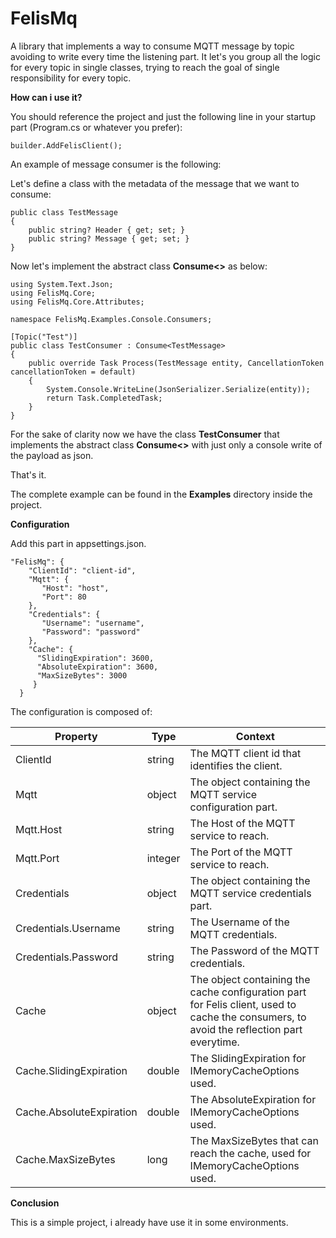 # FelisMq
A library that implements a way to consume MQTT message by topic avoiding to write every time the listening part. It let's you group all the logic for every topic in single classes, trying to reach the goal of single responsibility for every topic.

**How can i use it?**

You should reference the project and just the following line in your startup part (Program.cs or whatever you prefer):

```
builder.AddFelisClient();
```

An example of message consumer is the following:

Let's define a class with the metadata of the message that we want to consume:
```
public class TestMessage
{
    public string? Header { get; set; }
    public string? Message { get; set; }
}
```
Now let's implement the abstract class **Consume<>** as below:

```
using System.Text.Json;
using FelisMq.Core;
using FelisMq.Core.Attributes;

namespace FelisMq.Examples.Console.Consumers;

[Topic("Test")]
public class TestConsumer : Consume<TestMessage>
{
    public override Task Process(TestMessage entity, CancellationToken cancellationToken = default)
    {
        System.Console.WriteLine(JsonSerializer.Serialize(entity));
        return Task.CompletedTask;
    }
}
```
For the sake of clarity now we have the class **TestConsumer** that implements the abstract class **Consume<>** with just only a console write of the payload as json.

That's it.

The complete example can be found in the **Examples** directory inside the project.

**Configuration**

Add this part in appsettings.json. 

```
"FelisMq": {
    "ClientId": "client-id",
    "Mqtt": {
       "Host": "host",
       "Port": 80
    },
    "Credentials": {
       "Username": "username",
       "Password": "password"
    },
    "Cache": {
      "SlidingExpiration": 3600,
      "AbsoluteExpiration": 3600,
      "MaxSizeBytes": 3000
     }
  }
```
The configuration is composed of:

Property | Type | Context |
--- | --- | --- |
ClientId | string | The MQTT client id that identifies the client. |
Mqtt | object | The object containing the MQTT service configuration part. |
Mqtt.Host | string | The Host of the MQTT service to reach. |
Mqtt.Port | integer | The Port of the MQTT service to reach.|
Credentials | object | The object containing the MQTT service credentials part. |
Credentials.Username | string | The Username of the MQTT credentials. |
Credentials.Password | string | The Password of the MQTT credentials.|
Cache | object | The object containing the cache configuration part for Felis client, used to cache the consumers, to avoid the reflection part everytime. |
Cache.SlidingExpiration | double | The SlidingExpiration for IMemoryCacheOptions used. |
Cache.AbsoluteExpiration | double | The AbsoluteExpiration for IMemoryCacheOptions used.|
Cache.MaxSizeBytes | long | The MaxSizeBytes that can reach the cache, used for IMemoryCacheOptions used. |


**Conclusion**

This is a simple project, i already have use it in some environments. 

  

